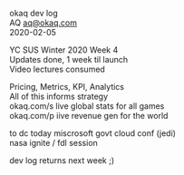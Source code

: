 okaq dev log   
AQ <aq@okaq.com>   
2020-02-05   

YC SUS Winter 2020 Week 4   
Updates done, 1 week til launch    
Video lectures consumed   

Pricing, Metrics, KPI, Analytics   
All of this informs strategy   
okaq.com/s live global stats for all games   
okaq.com/p iive revenue gen for the world   

to dc today
miscrosoft govt cloud conf (jedi)   
nasa ignite / fdl session   

dev log returns next week ;)   

   
